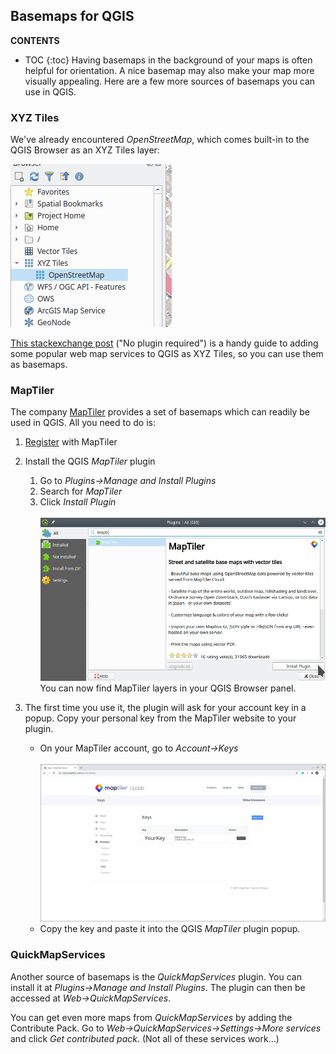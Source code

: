 ## Basemaps for QGIS

**CONTENTS**

- TOC
{:toc}
Having basemaps in the background of your maps is often helpful for orientation. A nice basemap may also make your map more visually appealing. Here are a few more sources of basemaps you can use in QGIS.

### XYZ Tiles

We've already encountered *OpenStreetMap*, which comes built-in to the QGIS Browser as an XYZ Tiles layer:

![Figure 1: OpenStreetMap](OpenStreetMap.png)

[This stackexchange post](https://gis.stackexchange.com/questions/20191/adding-basemaps-from-google-or-bing-in-qgis/217670#217670) ("No plugin required") is a handy guide to adding some popular web map services to QGIS as XYZ Tiles, so you can use them as basemaps.

### MapTiler

The company [MapTiler](https://www.maptiler.com/) provides a set of basemaps which can readily be used in QGIS. All you need to do is:

1. [Register](https://cloud.maptiler.com/auth/widget) with MapTiler

2. Install the QGIS *MapTiler* plugin 
    1. Go to *Plugins&rarr;Manage and Install Plugins*
    1. Search for *MapTiler*
    1. Click *Install Plugin*<br><br>
        ![Figure 2: MapTiler plugin](maptiler.png)<br>
        You can now find MapTiler layers in your QGIS Browser panel. 

3. The first time you use it, the plugin will ask for your account key in a popup. Copy your personal key from the MapTiler website to your plugin.
    - On your MapTiler account, go to *Account&rarr;Keys*<br><br>
    ![Figure 3: Copy Key](copy_keys.png)<br>
    - Copy the key and paste it into the QGIS *MapTiler* plugin popup.

### QuickMapServices

Another source of basemaps is the *QuickMapServices* plugin. You can install it at *Plugins&rarr;Manage and Install Plugins*. The plugin can then be accessed at *Web&rarr;QuickMapServices*.

You can get even more maps from *QuickMapServices* by adding the Contribute Pack. Go to *Web&rarr;QuickMapServices&rarr;Settings&rarr;More services* and click *Get contributed pack*. (Not all of these services work…)

